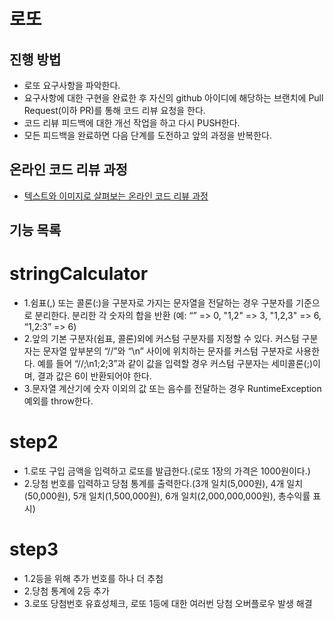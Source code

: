# 로또
## 진행 방법
* 로또 요구사항을 파악한다.
* 요구사항에 대한 구현을 완료한 후 자신의 github 아이디에 해당하는 브랜치에 Pull Request(이하 PR)를 통해 코드 리뷰 요청을 한다.
* 코드 리뷰 피드백에 대한 개선 작업을 하고 다시 PUSH한다.
* 모든 피드백을 완료하면 다음 단계를 도전하고 앞의 과정을 반복한다.

## 온라인 코드 리뷰 과정
* [텍스트와 이미지로 살펴보는 온라인 코드 리뷰 과정](https://github.com/next-step/nextstep-docs/tree/master/codereview)

## 기능 목록
# stringCalculator
* 1.쉼표(,) 또는 콜론(:)을 구분자로 가지는 문자열을 전달하는 경우 구분자를 기준으로 분리한다. 분리한 각 숫자의 합을 반환  (예: “” => 0, "1,2" => 3, "1,2,3" => 6, “1,2:3” => 6) 
* 2.앞의 기본 구분자(쉼표, 콜론)외에 커스텀 구분자를 지정할 수 있다. 커스텀 구분자는 문자열 앞부분의 “//”와 “\n” 사이에 위치하는 문자를 커스텀 구분자로 사용한다. 예를 들어 “//;\n1;2;3”과 같이 값을 입력할 경우 커스텀 구분자는 세미콜론(;)이며, 결과 값은 6이 반환되어야 한다.
* 3.문자열 계산기에 숫자 이외의 값 또는 음수를 전달하는 경우 RuntimeException 예외를 throw한다.

# step2
* 1.로또 구입 금액을 입력하고 로또를 발급한다.(로또 1장의 가격은 1000원이다.)
* 2.당첨 번호를 입력하고 당첨 통계를 출력한다.(3개 일치(5,000원), 4개 일치(50,000원), 5개 일치(1,500,000원), 6개 일치(2,000,000,000원), 총수익률 표시)

# step3
* 1.2등을 위해 추가 번호를 하나 더 추첨
* 2.당첨 통계에 2등 추가
* 3.로또 당첨번호 유효성체크, 로또 1등에 대한 여러번 당첨 오버플로우 발생 해결